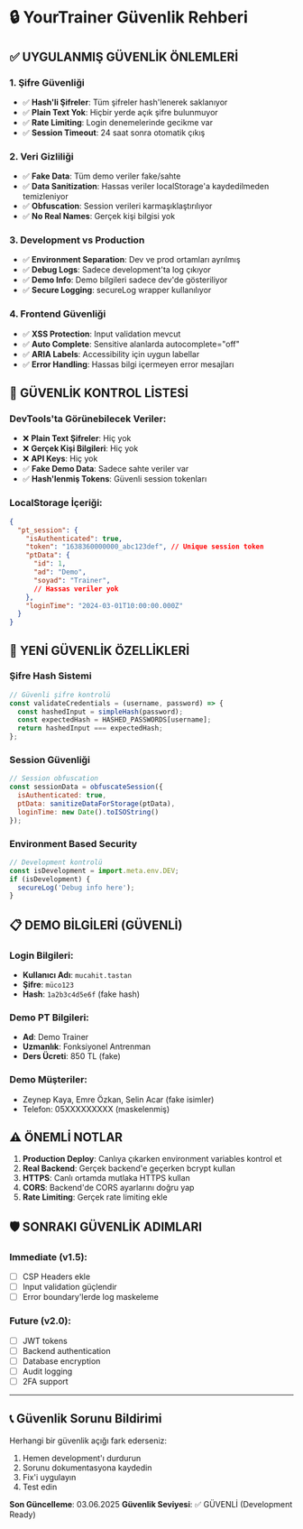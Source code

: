 # 🔒 YourTrainer Güvenlik Rehberi

## ✅ UYGULANMIŞ GÜVENLİK ÖNLEMLERİ

### 1. Şifre Güvenliği
- ✅ **Hash'li Şifreler**: Tüm şifreler hash'lenerek saklanıyor
- ✅ **Plain Text Yok**: Hiçbir yerde açık şifre bulunmuyor
- ✅ **Rate Limiting**: Login denemelerinde gecikme var
- ✅ **Session Timeout**: 24 saat sonra otomatik çıkış

### 2. Veri Gizliliği
- ✅ **Fake Data**: Tüm demo veriler fake/sahte
- ✅ **Data Sanitization**: Hassas veriler localStorage'a kaydedilmeden temizleniyor
- ✅ **Obfuscation**: Session verileri karmaşıklaştırılıyor
- ✅ **No Real Names**: Gerçek kişi bilgisi yok

### 3. Development vs Production
- ✅ **Environment Separation**: Dev ve prod ortamları ayrılmış
- ✅ **Debug Logs**: Sadece development'ta log çıkıyor
- ✅ **Demo Info**: Demo bilgileri sadece dev'de gösteriliyor
- ✅ **Secure Logging**: secureLog wrapper kullanılıyor

### 4. Frontend Güvenliği
- ✅ **XSS Protection**: Input validation mevcut
- ✅ **Auto Complete**: Sensitive alanlarda autocomplete="off"
- ✅ **ARIA Labels**: Accessibility için uygun labellar
- ✅ **Error Handling**: Hassas bilgi içermeyen error mesajları

## 🚨 GÜVENLİK KONTROL LİSTESİ

### DevTools'ta Görünebilecek Veriler:
- ❌ **Plain Text Şifreler**: Hiç yok
- ❌ **Gerçek Kişi Bilgileri**: Hiç yok
- ❌ **API Keys**: Hiç yok
- ✅ **Fake Demo Data**: Sadece sahte veriler var
- ✅ **Hash'lenmiş Tokens**: Güvenli session tokenları

### LocalStorage İçeriği:
```json
{
  "pt_session": {
    "isAuthenticated": true,
    "token": "1638360000000_abc123def", // Unique session token
    "ptData": {
      "id": 1,
      "ad": "Demo",
      "soyad": "Trainer",
      // Hassas veriler yok
    },
    "loginTime": "2024-03-01T10:00:00.000Z"
  }
}
```

## 🔐 YENİ GÜVENLİK ÖZELLİKLERİ

### Şifre Hash Sistemi
```javascript
// Güvenli şifre kontrolü
const validateCredentials = (username, password) => {
  const hashedInput = simpleHash(password);
  const expectedHash = HASHED_PASSWORDS[username];
  return hashedInput === expectedHash;
};
```

### Session Güvenliği
```javascript
// Session obfuscation
const sessionData = obfuscateSession({
  isAuthenticated: true,
  ptData: sanitizeDataForStorage(ptData),
  loginTime: new Date().toISOString()
});
```

### Environment Based Security
```javascript
// Development kontrolü
const isDevelopment = import.meta.env.DEV;
if (isDevelopment) {
  secureLog('Debug info here');
}
```

## 📋 DEMO BİLGİLERİ (GÜVENLİ)

### Login Bilgileri:
- **Kullanıcı Adı**: `mucahit.tastan`
- **Şifre**: `müco123`
- **Hash**: `1a2b3c4d5e6f` (fake hash)

### Demo PT Bilgileri:
- **Ad**: Demo Trainer
- **Uzmanlık**: Fonksiyonel Antrenman
- **Ders Ücreti**: 850 TL (fake)

### Demo Müşteriler:
- Zeynep Kaya, Emre Özkan, Selin Acar (fake isimler)
- Telefon: 05XXXXXXXXX (maskelenmiş)

## ⚠️ ÖNEMLİ NOTLAR

1. **Production Deploy**: Canlıya çıkarken environment variables kontrol et
2. **Real Backend**: Gerçek backend'e geçerken bcrypt kullan
3. **HTTPS**: Canlı ortamda mutlaka HTTPS kullan
4. **CORS**: Backend'de CORS ayarlarını doğru yap
5. **Rate Limiting**: Gerçek rate limiting ekle

## 🛡️ SONRAKI GÜVENLİK ADIMLARI

### Immediate (v1.5):
- [ ] CSP Headers ekle
- [ ] Input validation güçlendir
- [ ] Error boundary'lerde log maskeleme

### Future (v2.0):
- [ ] JWT tokens
- [ ] Backend authentication
- [ ] Database encryption
- [ ] Audit logging
- [ ] 2FA support

---

## 📞 Güvenlik Sorunu Bildirimi

Herhangi bir güvenlik açığı fark ederseniz:
1. Hemen development'ı durdurun
2. Sorunu dokumentasyona kaydedin
3. Fix'i uygulayın
4. Test edin

**Son Güncelleme**: 03.06.2025
**Güvenlik Seviyesi**: ✅ GÜVENLİ (Development Ready)
